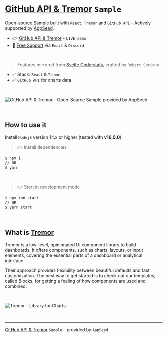 # [GitHub API & Tremor](https://github.com/app-generator/sample-tremor-github-charts) `Sample`

Open-source Sample built with `React`, `Tremor` and `GitHub API` - Actively supported by [AppSeed](https://appseed.us).

- 👉 [GitHub API & Tremor](https://sample-tremor-github-charts.appseed-srv1.com/) - `LIVE demo`
- 🚀 [Free Support](https://appseed.us/support/) via `Email` & `Discord`

<br />

> Features mirrored from [Svelte Coderstats](https://github.com/wobsoriano/coderstats), crafted by `Robert Soriano`  

- ✅ Stack: `React` & `Tremor`
- ✅ `GitHub API` for charts data

<br />

![GitHub API & Tremor - Open-Source Sample provided by AppSeed.](https://user-images.githubusercontent.com/51070104/206100669-007ecab0-3006-481e-bcf9-931971108fe3.gif)

<br />

## How to use it 

Install `NodejS` version 14.x or higher (tested with **v16.0.0**)

> 👉 Install dependencies 

```bash
$ npm i
// OR
$ yarn 
```

<br />

> 👉 Start in development mode 

```bash
$ npm run start
// OR
$ yarn start
```

<br />

## What is [Tremor](https://www.tremor.so/)

Tremor is a low-level, opinionated UI component library to build dashboards. It offers components, such as charts, layouts, or input elements, covering the essential parts of a dashboard or analytical interface.

Their approach provides flexibility between beautiful defaults and fast customization. The best way to get started is to check out our templates, called Blocks, for getting a feeling of how components are used and combined.

<br />

![Tremor - Library for Charts.](https://user-images.githubusercontent.com/51070104/206101967-b601cc79-090a-40b2-9bb0-2baba18fbc14.jpg)

<br />

--- 
[GitHub API & Tremor](https://github.com/app-generator/sample-tremor-github-charts) `Sample` - provided by `AppSeed`
